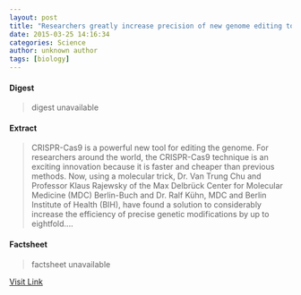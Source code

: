 ```yaml
---
layout: post
title: "Researchers greatly increase precision of new genome editing tool"
date: 2015-03-25 14:16:34
categories: Science
author: unknown author
tags: [biology]
---
```



#### Digest
>digest unavailable

#### Extract
>CRISPR-Cas9 is a powerful new tool for editing the genome. For researchers around the world, the CRISPR-Cas9 technique is an exciting innovation because it is faster and cheaper than previous methods. Now, using a molecular trick, Dr. Van Trung Chu and Professor Klaus Rajewsky of the Max Delbrück Center for Molecular Medicine (MDC) Berlin-Buch and Dr. Ralf Kühn, MDC and Berlin Institute of Health (BIH), have found a solution to considerably increase the efficiency of precise genetic modifications by up to eightfold....

#### Factsheet
>factsheet unavailable

[Visit Link](http://phys.org/news346497144.html)


